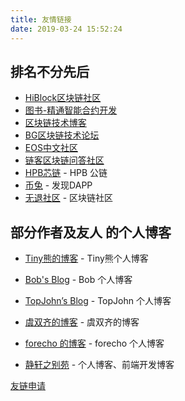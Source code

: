 ```yaml
---
title: 友情链接
date: 2019-03-24 15:52:24
---
```


## 排名不分先后

* [HiBlock区块链社区](https://hiblock.one/)
* [图书-精通智能合约开发](http://edu.upchain.pro/book.html)
* [区块链技术博客](http://me.tryblockchain.org/)
* [BG区块链技术论坛](http://blockgeek.org/)
* [EOS中文社区](https://eosfans.io/)
* [链客区块链问答社区](https://www.liankexing.com/)
* [HPB芯链](https://hpb.io/)  - HPB 公链
* [币兔](https://www.bitool.cn/) - 发现DAPP
* [无退社区](https://wutui.pro/) - 区块链社区

## 部分作者及友人 的个人博客

* [Tiny熊的博客](http://tinyxiong.com) - Tiny熊个人博客
* [Bob's Blog](https://bobjiang.com/) - Bob 个人博客
* [TopJohn’s Blog](https://www.xuanzhangjiong.top) - TopJohn 个人博客
* [虞双齐的博客](https://yushuangqi.com) - 虞双齐的博客

* [forecho 的博客](https://blog.forecho.com/) - forecho 个人博客
* [静轩之别苑](https://quickapp.lovejade.cn/) - 个人博客、前端开发博客


[友链申请](https://learnblockchain.cn/images/tiny_wx_code.jpeg)

